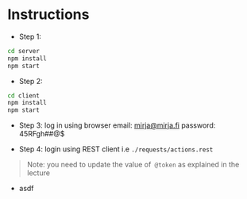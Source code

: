 # Instructions

- Step 1:

```bash
cd server
npm install
npm start
```

- Step 2:

```bash
cd client
npm install
npm start
```

- Step 3: log in using browser
email: mirja@mirja.fi
password: 45RFgh##@$

- Step 4: login using REST client i.e `./requests/actions.rest`
> Note: you need to update the value of` @token` as explained in the lecture

- asdf